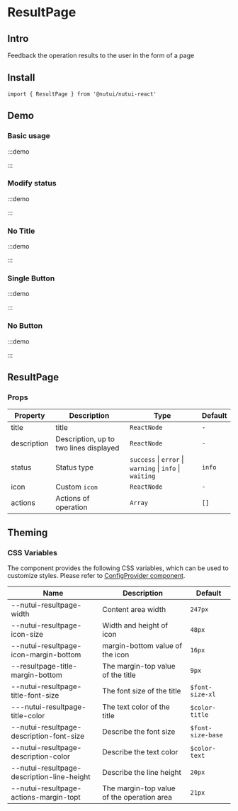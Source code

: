 # ResultPage

## Intro

Feedback the operation results to the user in the form of a page

## Install

```tsx
import { ResultPage } from '@nutui/nutui-react'
```

## Demo

### Basic usage

:::demo

<CodeBlock src='h5/demo1.tsx'></CodeBlock>

:::

### Modify status

:::demo

<CodeBlock src='h5/demo2.tsx'></CodeBlock>

:::

### No Title

:::demo

<CodeBlock src='h5/demo3.tsx'></CodeBlock>

:::

### Single Button

:::demo

<CodeBlock src='h5/demo4.tsx'></CodeBlock>

:::

### No Button

:::demo

<CodeBlock src='h5/demo5.tsx'></CodeBlock>

:::

## ResultPage

### Props

| Property | Description | Type | Default |
| --- | --- | --- | --- |
| title | title | `ReactNode` | `-`|
| description | Description, up to two lines displayed | `ReactNode` | `-` |
| status | Status type | `success` \| `error` \| `warning` \| `info` \| `waiting` | `info` |
| icon | Custom `icon` | `ReactNode` | `-` |
| actions | Actions of operation | `Array` | `[]` |

## Theming

### CSS Variables

The component provides the following CSS variables, which can be used to customize styles. Please refer to [ConfigProvider component](#/en-US/component/configprovider).

| Name | Description | Default |
| --- | --- | --- |
| \--nutui-resultpage-width | Content area width | `247px` |
| \--nutui-resultpage-icon-size | Width and height of icon | `48px` |
| \--nutui-resultpage-icon-margin-bottom | margin-bottom value of the icon | `16px` |
| \--resultpage-title-margin-bottom | The margin-top value of the title | `9px` |
| \--nutui-resultpage-title-font-size | The font size of the title | `$font-size-xl` |
| \---nutui-resultpage-title-color | The text color of the title | `$color-title` |
| \--nutui-resultpage-description-font-size | Describe the font size | `$font-size-base` |
| \--nutui-resultpage-description-color | Describe the text color | `$color-text` |
| \--nutui-resultpage-description-line-height | Describe the line height | `20px` |
| \--nutui-resultpage-actions-margin-topt | The margin-top value of the operation area | `21px` |